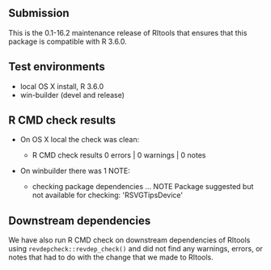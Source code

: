 ## Submission

This is the 0.1-16.2 maintenance release of RItools that ensures that this
package is compatible with R 3.6.0.


## Test environments
* local OS X install, R 3.6.0
* win-builder (devel and release)

## R CMD check results

 * On OS X local the check was clean: 

    * R CMD check results
      0 errors | 0 warnings | 0 notes

 * On winbuilder there was 1 NOTE:

    * checking package dependencies ... NOTE
      Package suggested but not available for checking: 'RSVGTipsDevice'

## Downstream dependencies

We have also run R CMD check on downstream dependencies of RItools using
`revdepcheck::revdep_check()` and did not find any warnings, errors, or notes that
had to do with the change that we made to RItools.

